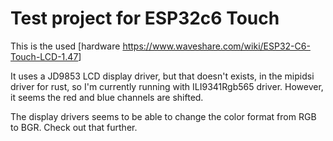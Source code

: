 # Test project for ESP32c6 Touch

This is the used [hardware <https://www.waveshare.com/wiki/ESP32-C6-Touch-LCD-1.47>]

It uses a JD9853 LCD display driver, but that doesn't exists,
in the mipidsi driver for rust, so I'm currently running with
ILI9341Rgb565 driver. However, it seems the red and blue channels are shifted.

The display drivers seems to be able to change the color format from RGB to BGR.
Check out that further.
